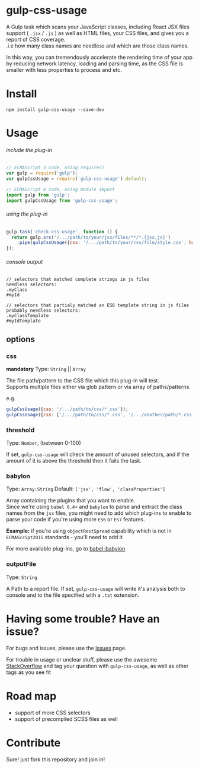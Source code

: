 # gulp-css-usage

A Gulp task which scans your JavaScript classes, including React JSX files support ( `.jsx` / `.js`  ) as well as HTML files, your CSS files, and gives you a report of CSS coverage.<br>
.i.e how many class names are needless and which are those class names.

In this way, you can tremendously accelerate the rendering time of your app by reducing network latency, loading and parsing time,
as the CSS file is smaller with less properties to process and etc.


# Install
```
npm install gulp-css-usage --save-dev
```

# Usage
###### include the plug-in
```javascript
// ECMAScript 5 code, using require()
var gulp = require('gulp');
var gulpCssUsage = require('gulp-css-usage').default;
```
```javascript
// ECMAScript 6 code, using module import
import gulp from 'gulp';
import gulpCssUsage from 'gulp-css-usage';
```
###### using the plug-in
```javascript
gulp.task('check-css-usage', function () {
  return gulp.src('/.../path/to/your/jsx/files/**/*.{jsx,js}')
    .pipe(gulpCssUsage({css: '/.../path/to/your/css/file/style.css', babylon:[]}));
});
```
###### console output
```
// selectors that matched complete strings in js files
needless selectors:
.myClass
#myId

// selectors that partialy matched an ES6 template string in js files
probably needless selectors:
.myClassTemplate
#myIdTemplate
```
## options
### css
**mandatory** Type: `String` || `Array`

The file path/pattern to the CSS file which this plug-in will test.<br>
Supports multiple files either via glob pattern or via array of paths/patterns.

e.g.
```javascript
gulpCssUsage({css: '/.../path/to/css/*.css'});
gulpCssUsage({css: ['/.../path/to/css/*.css', '/.../another/path/*.css', '/.../just/a/file/style.css']});
```

### threshold
Type: `Number`, (between 0-100)

If set, `gulp-css-usage` will check the amount of unused selectors, and if the amount of it is above the threshold then it fails the task.


### babylon
Type: `Array:String` Default: `['jsx', 'flow', 'classProperties']`

Array containing the plugins that you want to enable.<br>
Since we're using `babel 6.4+` and `babylon` to parse and extract the class names from the `jsx` files,
you might need to add which plug-ins to enable to parse your code if you're using more `ES6` or `ES7` features.

**Example:** if you're using `objectRestSpread` capability which is not in `ECMAScript2015` standards - you'll need to add it

For more available plug-ins, go to [babel-babylon](https://github.com/babel/babel/tree/master/packages/babylon)

### outputFile
Type: `String`

A Path to a report file. If set, `gulp-css-usage` will write it's analysis both to console and to the file specified with a `.txt` extension.



# Having some trouble? Have an issue?
For bugs and issues, please use the [Issues](https://github.com/zivl/gulp-css-usage/issues) page.

For trouble in usage or unclear stuff, please use the awesome [StackOverflow](http://stackoverflow.com/) and tag your question with `gulp-css-usage`, as well as other tags as you see fit


# Road map
* support of more CSS selectors
* support of precompiled SCSS files as well

# Contribute
Sure! just fork this repository and join in!
